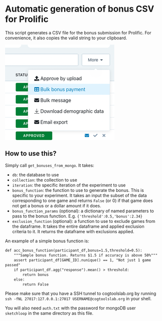 # Automatic generation of bonus CSV for Prolific

This script generates a CSV file for the bonus submission for Prolific. For convenience, it also copies the valid string to your clipboard.

![picture 2](.README/where_find_menu.png)  

## How to use this?
Simply call `get_bonuses_from_mongo`. It takes:
* `db`: the database to use
* `collection`: the collection to use
* `iteration`: the specific iteration of the experiment to use
* `bonus_function`: the function to use to generate the bonus. This is specific to your experiment. It takes an input the subset of the data corresponding to one game and returns `False` (or 0) if that game does not get a bonus or a dollar amount if it does.
* `bonus_function_params` (optional): a dictionary of named parameters to pass to the bonus function. E.g. `{'threshold':0.5,'bonus':2.34}`
* `exclusion_function` (optional): a function to use to exclude games from the dataframe. It takes the entire dataframe and applied exclusion criteria to it. It returns the dataframe with exclusions applied.

An example of a simple bonus function is:
```
def acc_bonus_function(participant_df,bonus=1.5,threshold=0.5):
    """Sample bonus function. Returns $1.5 if accuracy is above 50%"""
    assert participant_df[GAME_ID].nunique() == 1, "Not just 1 game passed"
    if participant_df.agg("response").mean() > threshold:
        return bonus
    else:
        return False
```

Please make sure that you have a SSH tunnel to cogtoolslab.org by running `ssh -fNL 27017:127.0.0.1:27017 USERNAME@cogtoolslab.org` in your shell.

You will also need `auth.txt` with the password for mongoDB user `sketchloop` in the same directory as this file.